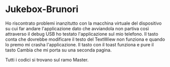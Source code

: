 # Jukebox-Brunori

Ho riscontrato problemi inanzitutto con la macchina virtuale del dispositivo su cui far andare l'applicazione  dato che avviandola non partiva così attraverso il debug USB ho testato l'applicazione sul mio telefono.
Il tasto conta che dovrebbe modificare il testo del TextWiew non funziona e quando lo premo mi crasha l'applicazione.
Il tasto con il toast funziona e pure il tasto Cambia che mi porta su una seconda pagina.

Tutti i codici si trovano sul ramo Master.
